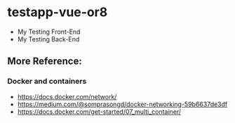 # testapp-vue-or8
- My Testing Front-End
- My Testing Back-End

## More Reference:
### Docker and containers
- https://docs.docker.com/network/
- https://medium.com/@somprasongd/docker-networking-59b6637de3df
- https://docs.docker.com/get-started/07_multi_container/